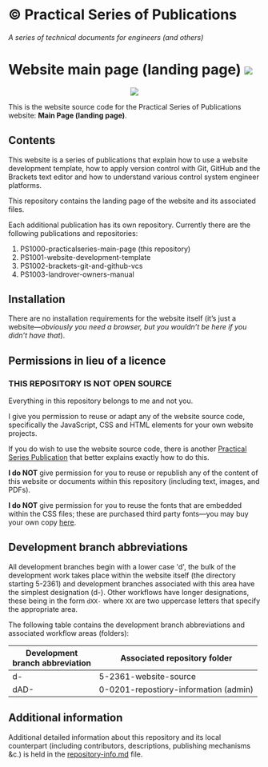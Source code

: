 # &copy; Practical Series of Publications

###### A series of technical documents for engineers (and others)

# Website main page (landing page) <img src="https://img.shields.io/badge/Released-R03-41BB13.svg">

<p align="center">
    <img src="https://img.shields.io/badge/Released-R03-41BB13.svg">
</p>

This is the website source code for the Practical Series of Publications website:
**Main Page (landing page)**.

## Contents

This website is a series of publications that explain how to use a website development template, how to apply version control with Git, GitHub and the Brackets text editor and how to understand various control system engineer platforms.

This repository contains the landing page of the website and its associated files.

Each additional publication has its own repository. Currently there are the following publications and repositories:

1.	PS1000-practicalseries-main-page (this repository)
2.	PS1001-website-development-template
3.	PS1002-brackets-git-and-github-vcs
4.	PS1003-landrover-owners-manual

## Installation

There are no installation requirements for the website itself (it’s just a website—*obviously you need a browser, but you wouldn’t be here if you didn’t have that*).

## Permissions in lieu of a licence

### THIS REPOSITORY IS NOT OPEN SOURCE

Everything in this repository belongs to me and not you.

I give you permission to reuse or adapt any of the website source code, specifically the JavaScript, CSS and HTML elements for your own website projects. 

If you do wish to use the website source code, there is another [Practical Series Publication]( http://practicalseries.com/1001-webdevelopment/index.html) that better explains exactly how to do this.

**I do NOT** give permission for you to reuse or republish any of the content of this website or documents within this repository (including text, images, and PDFs).

**I do NOT** give permission for you to reuse the fonts that are embedded within the CSS files; these are purchased third party fonts—you may buy your own copy [here](http://practicaltypography.com/equity.html).

## Development branch abbreviations

All development branches begin with a lower case 'd', the bulk of the development work takes place within the website itself (the directory starting 5-2361) and development branches associated with this area have the simplest designation (d-). Other workflows have longer designations, these being in the form ```dXX-``` where ```XX``` are two uppercase letters that specify the appropriate area.

The following table contains the development branch abbreviations and associated workflow areas (folders):

| Development<br>branch abbreviation  | Associated repository folder
| ------------------ | --------------------------------------
| d-                 | 5-2361-website-source
| dAD-               | 0-0201-repostiory-information (admin)

## Additional information

Additional detailed information about this repository and its local counterpart (including contributors, descriptions, publishing mechanisms &c.) is held in the [repository-info.md](/0-0201-repository-information/repository-info.md) file.
